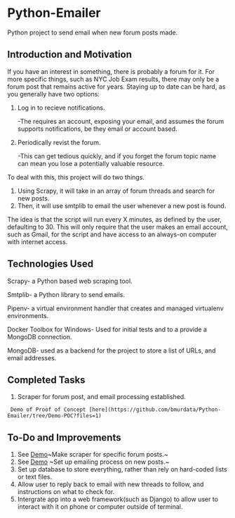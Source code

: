 # Python-Emailer
   Python project to send email when new forum posts made.
## Introduction and Motivation
   If you have an interest in something, there is probably a forum for it. For more specific things, such as NYC Job Exam results, there may only be a forum post that remains active for years. Staying up to date can be hard, as you generally have two options:

   1. Log in to recieve notifications. 
   
      -The requires an account, exposing your email, and assumes the forum supports notifications, be they email or account based.
   2. Periodically revist the forum. 

      -This can get tedious quickly, and if you forget the forum topic name can mean you lose a potentially valuable resource.

   To deal with this, this project will do two things.

   1. Using Scrapy, it will take in an array of forum threads and search for new posts. 
   2. Then, it will use smtplib to email the user whenever a new post is found. 
   
   The idea is that the script will run every X minutes, as defined by the user, defaulting to 30. This will only require that the user makes an email account, such as Gmail, for the script and have access to an always-on computer with internet access.

## Technologies Used

   Scrapy- a Python based web scraping tool.

   Smtplib- a Python library to send emails.

   Pipenv- a virtual environment handler that creates and managed virtualenv environments.
   
   Docker Toolbox for Windows- Used for initial tests and to a provide a MongoDB connection.
   
   MongoDB- used as a backend for the project to store a list of URLs, and email addresses.

## Completed Tasks
   1. Scraper for forum post, and email processing established.

     Demo of Proof of Concept [here](https://github.com/bmurdata/Python-Emailer/tree/Demo-POC?files=1)
## To-Do and Improvements

   1. See [Demo](https://github.com/bmurdata/Python-Emailer/tree/Demo-POC?files=1)~Make scraper for specific forum posts.~
   2. See [Demo](https://github.com/bmurdata/Python-Emailer/tree/Demo-POC?files=1) ~Set up emailing process on new posts.~
   3. Set up database to store everything, rather than rely on hard-coded lists or text files.
   4. Allow user to reply back to email with new threads to follow, and instructions on what to check for.
   5. Intergrate app into a web framework(such as Django) to allow user to interact with it on phone or computer outside of terminal.
